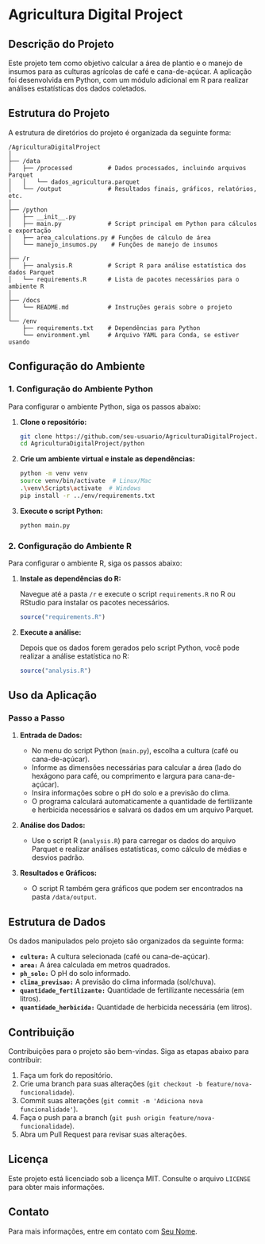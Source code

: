 
# Agricultura Digital Project

## Descrição do Projeto

Este projeto tem como objetivo calcular a área de plantio e o manejo de insumos para as culturas agrícolas de café e cana-de-açúcar. A aplicação foi desenvolvida em Python, com um módulo adicional em R para realizar análises estatísticas dos dados coletados.

## Estrutura do Projeto

A estrutura de diretórios do projeto é organizada da seguinte forma:

```
/AgriculturaDigitalProject
│
├── /data
│   ├── /processed          # Dados processados, incluindo arquivos Parquet
│   │   └── dados_agricultura.parquet
│   └── /output             # Resultados finais, gráficos, relatórios, etc.
│
├── /python
│   ├── __init__.py
│   ├── main.py             # Script principal em Python para cálculos e exportação
│   ├── area_calculations.py # Funções de cálculo de área
│   └── manejo_insumos.py    # Funções de manejo de insumos
│
├── /r
│   ├── analysis.R          # Script R para análise estatística dos dados Parquet
│   └── requirements.R      # Lista de pacotes necessários para o ambiente R
│
├── /docs
│   └── README.md           # Instruções gerais sobre o projeto
│
└── /env
    ├── requirements.txt    # Dependências para Python
    └── environment.yml     # Arquivo YAML para Conda, se estiver usando
```

## Configuração do Ambiente

### 1. Configuração do Ambiente Python

Para configurar o ambiente Python, siga os passos abaixo:

1. **Clone o repositório:**

   ```bash
   git clone https://github.com/seu-usuario/AgriculturaDigitalProject.git
   cd AgriculturaDigitalProject/python
   ```

2. **Crie um ambiente virtual e instale as dependências:**

   ```bash
   python -m venv venv
   source venv/bin/activate  # Linux/Mac
   .\venv\Scripts\activate  # Windows
   pip install -r ../env/requirements.txt
   ```

3. **Execute o script Python:**

   ```bash
   python main.py
   ```

### 2. Configuração do Ambiente R

Para configurar o ambiente R, siga os passos abaixo:

1. **Instale as dependências do R:**

   Navegue até a pasta `/r` e execute o script `requirements.R` no R ou RStudio para instalar os pacotes necessários.

   ```r
   source("requirements.R")
   ```

2. **Execute a análise:**

   Depois que os dados forem gerados pelo script Python, você pode realizar a análise estatística no R:

   ```r
   source("analysis.R")
   ```

## Uso da Aplicação

### Passo a Passo

1. **Entrada de Dados:**
   - No menu do script Python (`main.py`), escolha a cultura (café ou cana-de-açúcar).
   - Informe as dimensões necessárias para calcular a área (lado do hexágono para café, ou comprimento e largura para cana-de-açúcar).
   - Insira informações sobre o pH do solo e a previsão do clima.
   - O programa calculará automaticamente a quantidade de fertilizante e herbicida necessários e salvará os dados em um arquivo Parquet.

2. **Análise dos Dados:**
   - Use o script R (`analysis.R`) para carregar os dados do arquivo Parquet e realizar análises estatísticas, como cálculo de médias e desvios padrão.

3. **Resultados e Gráficos:**
   - O script R também gera gráficos que podem ser encontrados na pasta `/data/output`.

## Estrutura de Dados

Os dados manipulados pelo projeto são organizados da seguinte forma:

- **`cultura:`** A cultura selecionada (café ou cana-de-açúcar).
- **`area:`** A área calculada em metros quadrados.
- **`ph_solo:`** O pH do solo informado.
- **`clima_previsao:`** A previsão do clima informada (sol/chuva).
- **`quantidade_fertilizante:`** Quantidade de fertilizante necessária (em litros).
- **`quantidade_herbicida:`** Quantidade de herbicida necessária (em litros).

## Contribuição

Contribuições para o projeto são bem-vindas. Siga as etapas abaixo para contribuir:

1. Faça um fork do repositório.
2. Crie uma branch para suas alterações (`git checkout -b feature/nova-funcionalidade`).
3. Commit suas alterações (`git commit -m 'Adiciona nova funcionalidade'`).
4. Faça o push para a branch (`git push origin feature/nova-funcionalidade`).
5. Abra um Pull Request para revisar suas alterações.

## Licença

Este projeto está licenciado sob a licença MIT. Consulte o arquivo `LICENSE` para obter mais informações.

## Contato

Para mais informações, entre em contato com [Seu Nome](mailto:seu-email@example.com).
